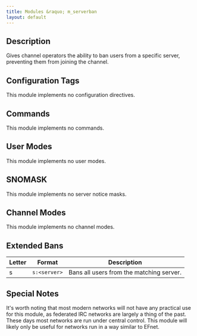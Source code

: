 ```yaml
---
title: Modules &raquo; m_serverban
layout: default
---
```


## Description

Gives channel operators the ability to ban users from a specific server, preventing them from joining the channel.

## Configuration Tags

This module implements no configuration directives.

## Commands

This module implements no commands.

## User Modes

This module implements no user modes.

## SNOMASK

This module implements no server notice masks.

## Channel Modes

This module implements no channel modes.

## Extended Bans

Letter | Format | Description
------- | ----------- | ---------
s | `s:<server>` | Bans all users from the matching server.

## Special Notes

It's worth noting that most modern networks will not have any practical use for this module, as federated IRC networks
are largely a thing of the past. These days most networks are run under central control. This module will likely only
be useful for networks run in a way similar to EFnet.
